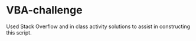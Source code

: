 # VBA-challenge


Used Stack Overflow and in class activity solutions to assist in constructing this script.
